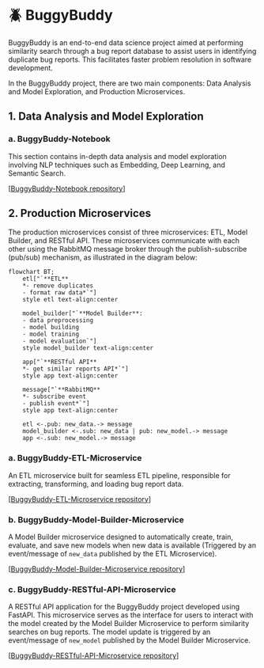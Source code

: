 # 🪲 BuggyBuddy

BuggyBuddy is an end-to-end data science project aimed at performing similarity search through a bug report database to assist users in identifying duplicate bug reports. This facilitates faster problem resolution in software development.

In the BuggyBuddy project, there are two main components: Data Analysis and Model Exploration, and Production Microservices.

## 1. Data Analysis and Model Exploration

### a. BuggyBuddy-Notebook

This section contains in-depth data analysis and model exploration involving NLP techniques such as Embedding, Deep Learning, and Semantic Search.

[[BuggyBuddy-Notebook repository](https://github.com/uknow19/BuggyBuddy-Notebook)]

## 2. Production Microservices

The production microservices consist of three microservices: ETL, Model Builder, and RESTful API. These microservices communicate with each other using the RabbitMQ message broker through the publish-subscribe (pub/sub) mechanism, as illustrated in the diagram below:

```mermaid
flowchart BT;
    etl["`**ETL**
    *- remove duplicates
    - format raw data*`"]
    style etl text-align:center

    model_builder["`**Model Builder**:
    - data preprocessing
    - model building
    - model training
    - model evaluation`"]
    style model_builder text-align:center

    app["`**RESTful API**
    *- get similar reports API*`"]
    style app text-align:center

    message["`**RabbitMQ**
    *- subscribe event
    - publish event*`"]
    style app text-align:center

    etl <-.pub: new_data.-> message
    model_builder <-.sub: new_data | pub: new_model.-> message
    app <-.sub: new_model.-> message
```

### a. BuggyBuddy-ETL-Microservice
An ETL microservice built for seamless ETL pipeline, responsible for extracting, transforming, and loading bug report data.

[[BuggyBuddy-ETL-Microservice repository](https://github.com/uknow19/BuggyBuddy-ETL-Microservice)]

### b. BuggyBuddy-Model-Builder-Microservice
A Model Builder microservice designed to automatically create, train, evaluate, and save new models when new data is available (Triggered by an event/message of `new_data` published by the ETL Microservice).

[[BuggyBuddy-Model-Builder-Microservice repository](https://github.com/uknow19/BuggyBuddy-Model-Builder-Microservice)]

### c. BuggyBuddy-RESTful-API-Microservice
A RESTful API application for the BuggyBuddy project developed using FastAPI. This microservice serves as the interface for users to interact with the model created by the Model Builder Microservice to perform similarity searches on bug reports. The model update is triggered by an event/message of `new_model` published by the Model Builder Microservice.

[[BuggyBuddy-RESTful-API-Microservice repository](https://github.com/uknow19/BuggyBuddy-RESTful-API-Microservice)]